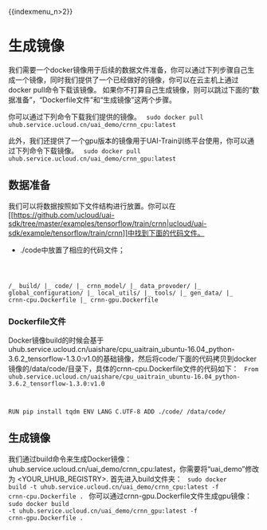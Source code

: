 {{indexmenu_n>2}}

# 生成镜像
我们需要一个docker镜像用于后续的数据文件准备，你可以通过下列步骤自己生成一个镜像，同时我们提供了一个已经做好的镜像，你可以在云主机上通过docker pull命令下载该镜像。
如果你不打算自己生成镜像，则可以跳过下面的“数据准备”，“Dockerfile文件”和“生成镜像”这两个步骤。

你可以通过下列命令下载我们提供的镜像。
<code>
sudo docker pull uhub.service.ucloud.cn/uai_demo/crnn_cpu:latest
</code>

此外，我们还提供了一个gpu版本的镜像用于UAI-Train训练平台使用，你可以通过下列命令下载镜像。
<code>
sudo docker pull uhub.service.ucloud.cn/uai_demo/crnn_gpu:latest
</code>

## 数据准备
我们可以将数据按照如下文件结构进行放置。你可以在[[https://github.com/ucloud/uai-sdk/tree/master/examples/tensorflow/train/crnn|ucloud/uai-sdk/example/tensorflow/train/crnn]]中找到下面的代码文件。

  * ./code中放置了相应的代码文件；
<code>

/_ build/
  |_ code/
    |_ crnn_model/
    |_ data_provoder/
    |_ global_configuration/
    |_ local_utils/
    |_ tools/
    |_ gen_data/
  |_ crnn-cpu.Dockerfile
  |_ crnn-gpu.Dockerfile
</code>

### Dockerfile文件
Docker镜像build的时候会基于uhub.service.ucloud.cn/uaishare/cpu\_uaitrain\_ubuntu-16.04\_python-3.6.2\_tensorflow-1.3.0:v1.0的基础镜像，然后将code/下面的代码拷贝到docker镜像的/data/code/目录下，具体的crnn-cpu.Dockerfile文件的代码如下：
<code>
From uhub.service.ucloud.cn/uaishare/cpu_uaitrain_ubuntu-16.04_python-3.6.2_tensorflow-1.3.0:v1.0

RUN pip install tqdm
ENV LANG C.UTF-8
ADD ./code/ /data/code/
</code>

## 生成镜像
我们通过build命令来生成Docker镜像：uhub.service.ucloud.cn/uai\_demo/crnn\_cpu:latest，你需要将“uai\_demo”修改为 <YOUR\_UHUB\_REGISTRY>.
首先进入build文件夹：
<code>
sudo docker build -t uhub.service.ucloud.cn/uai_demo/crnn_cpu:latest -f crnn-cpu.Dockerfile .
</code>
你可以通过crnn-gpu.Dockerfile文件生成gpu镜像：
<code>
sudo docker build -t uhub.service.ucloud.cn/uai_demo/crnn_gpu:latest -f crnn-gpu.Dockerfile .
</code>
